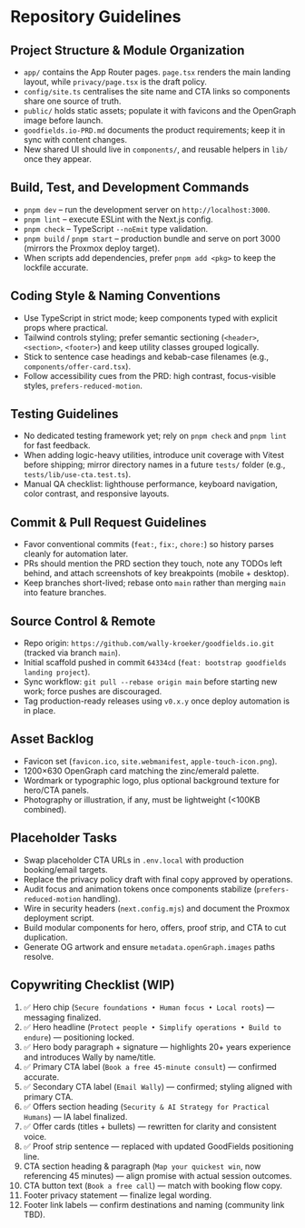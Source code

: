 # Repository Guidelines

## Project Structure & Module Organization
- `app/` contains the App Router pages. `page.tsx` renders the main landing layout, while `privacy/page.tsx` is the draft policy.  
- `config/site.ts` centralises the site name and CTA links so components share one source of truth.  
- `public/` holds static assets; populate it with favicons and the OpenGraph image before launch.  
- `goodfields.io-PRD.md` documents the product requirements; keep it in sync with content changes.  
- New shared UI should live in `components/`, and reusable helpers in `lib/` once they appear.

## Build, Test, and Development Commands
- `pnpm dev` – run the development server on `http://localhost:3000`.  
- `pnpm lint` – execute ESLint with the Next.js config.  
- `pnpm check` – TypeScript `--noEmit` type validation.  
- `pnpm build` / `pnpm start` – production bundle and serve on port 3000 (mirrors the Proxmox deploy target).  
- When scripts add dependencies, prefer `pnpm add <pkg>` to keep the lockfile accurate.

## Coding Style & Naming Conventions
- Use TypeScript in strict mode; keep components typed with explicit props where practical.  
- Tailwind controls styling; prefer semantic sectioning (`<header>`, `<section>`, `<footer>`) and keep utility classes grouped logically.  
- Stick to sentence case headings and kebab-case filenames (e.g., `components/offer-card.tsx`).  
- Follow accessibility cues from the PRD: high contrast, focus-visible styles, `prefers-reduced-motion`.

## Testing Guidelines
- No dedicated testing framework yet; rely on `pnpm check` and `pnpm lint` for fast feedback.  
- When adding logic-heavy utilities, introduce unit coverage with Vitest before shipping; mirror directory names in a future `tests/` folder (e.g., `tests/lib/use-cta.test.ts`).  
- Manual QA checklist: lighthouse performance, keyboard navigation, color contrast, and responsive layouts.

## Commit & Pull Request Guidelines
- Favor conventional commits (`feat:`, `fix:`, `chore:`) so history parses cleanly for automation later.  
- PRs should mention the PRD section they touch, note any TODOs left behind, and attach screenshots of key breakpoints (mobile + desktop).  
- Keep branches short-lived; rebase onto `main` rather than merging `main` into feature branches.

## Source Control & Remote
- Repo origin: `https://github.com/wally-kroeker/goodfields.io.git` (tracked via branch `main`).  
- Initial scaffold pushed in commit `64334cd` (`feat: bootstrap goodfields landing project`).  
- Sync workflow: `git pull --rebase origin main` before starting new work; force pushes are discouraged.  
- Tag production-ready releases using `v0.x.y` once deploy automation is in place.

## Asset Backlog
- Favicon set (`favicon.ico`, `site.webmanifest`, `apple-touch-icon.png`).  
- 1200×630 OpenGraph card matching the zinc/emerald palette.  
- Wordmark or typographic logo, plus optional background texture for hero/CTA panels.  
- Photography or illustration, if any, must be lightweight (<100KB combined).

## Placeholder Tasks
- Swap placeholder CTA URLs in `.env.local` with production booking/email targets.  
- Replace the privacy policy draft with final copy approved by operations.  
- Audit focus and animation tokens once components stabilize (`prefers-reduced-motion` handling).  
- Wire in security headers (`next.config.mjs`) and document the Proxmox deployment script.  
- Build modular components for hero, offers, proof strip, and CTA to cut duplication.  
- Generate OG artwork and ensure `metadata.openGraph.images` paths resolve.

## Copywriting Checklist (WIP)
1. ✅ Hero chip (`Secure foundations • Human focus • Local roots`) — messaging finalized.  
2. ✅ Hero headline (`Protect people • Simplify operations • Build to endure`) — positioning locked.  
3. ✅ Hero body paragraph + signature — highlights 20+ years experience and introduces Wally by name/title.  
4. ✅ Primary CTA label (`Book a free 45-minute consult`) — confirmed accurate.  
5. ✅ Secondary CTA label (`Email Wally`) — confirmed; styling aligned with primary CTA.  
6. ✅ Offers section heading (`Security & AI Strategy for Practical Humans`) — IA label finalized.  
7. ✅ Offer cards (titles + bullets) — rewritten for clarity and consistent voice.  
8. ✅ Proof strip sentence — replaced with updated GoodFields positioning line.  
9. CTA section heading & paragraph (`Map your quickest win`, now referencing 45 minutes) — align promise with actual session outcomes.  
10. CTA button text (`Book a free call`) — match with booking flow copy.  
11. Footer privacy statement — finalize legal wording.  
12. Footer link labels — confirm destinations and naming (community link TBD).
